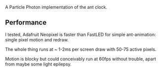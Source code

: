 A Particle Photon implementation of the ant clock.

## Performance

I tested, Adafruit Neopixel is faster than FastLED for simple ant-animation:
single pixel motion and redraw.  

The whole thing runs at ~ 1-2ms per screen draw with 50-75 active pixels.

Motion is blocky but could conceivably run at 60fps without trouble, 
apart from maybe some light epilepsy.
